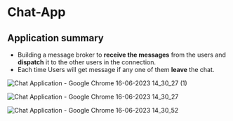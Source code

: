 # Chat-App

## Application summary

- Building a message broker to **receive the messages** from the users and **dispatch** it to the other users in the connection.
- Each time Users will get message if any one of them **leave** the chat.


![Chat Application - Google Chrome 16-06-2023 14_30_27 (1)](https://github.com/Karthikn-n/Chat-App/assets/102584859/35f8967d-04bc-41cb-8cbb-a407587f2e30)

![Chat Application - Google Chrome 16-06-2023 14_30_27](https://github.com/Karthikn-n/Chat-App/assets/102584859/84897e49-7833-4114-bfe1-a92d59c94393)

![Chat Application - Google Chrome 16-06-2023 14_30_52](https://github.com/Karthikn-n/Chat-App/assets/102584859/eb27e75a-5c06-4191-aabf-d432540c1f6d)
